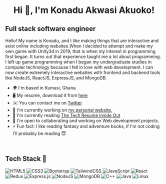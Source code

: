 <h1 align="center">Hi 👋, I'm Konadu Akwasi Akuoko!</h1>

Full stack software engineer
-----------------------------------------------------

Hello! My name is Konadu, and I like making things that are interactive and exist online including websites.When I decided to attempt and make my own game with Unity3d in 2019, that is when my interest in programming first began. It turns out that experience taught me a lot about programming. I left up game programming when I began my undergraduate studies in computer technology because I fell in love with web development. I can now create extremely interactive websites with frontend and backend tools like NodeJS, ReactJS, ExpressJS, and MongoDB.


* 🌍  I'm based in Kumasi, Ghana
* 🖥️  My resume, download it from [here](https://drive.google.com/file/d/1aeFZkRx1IZGdTM_akQEdvaODeGLhXrj3/view?usp=sharing)
* ✉️  You can contact me on [Twitter](https://twitter.com/akuoko_konadu)
* 🚀  I'm currently working on [my personal website.](https://konadu.netlify.app)
* 🧠  I'm currently reading [The Tech Resume Inside Out](https://thetechresume.com/)
* 🤝  I'm open to collaborating and working on Web development projects.
* ⚡   Fun fact: I like reading fantasy and adventure books, if I'm not coding I'll probably be reading 😇

<br>

## Tech Stack 🚀
![HTML5](https://img.shields.io/badge/html5-%23E34F26.svg?style=for-the-badge&logo=html5&logoColor=white)
![CSS3](https://img.shields.io/badge/css3-%231572B6.svg?style=for-the-badge&logo=css3&logoColor=white)
![Bootstrap](https://img.shields.io/badge/bootstrap-%23563D7C.svg?style=for-the-badge&logo=bootstrap&logoColor=white)
![TailwindCSS](https://img.shields.io/badge/tailwindcss-%2338B2AC.svg?style=for-the-badge&logo=tailwind-css&logoColor=white)
![JavaScript](https://img.shields.io/badge/javascript-%23323330.svg?style=for-the-badge&logo=javascript&logoColor=%23F7DF1E)
![React](https://img.shields.io/badge/react-%2320232a.svg?style=for-the-badge&logo=react&logoColor=%2361DAFB)
![Redux](https://img.shields.io/badge/redux-%23593d88.svg?style=for-the-badge&logo=redux&logoColor=white)
![Express.js](https://img.shields.io/badge/express.js-%23404d59.svg?style=for-the-badge&logo=express&logoColor=%2361DAFB)
![NodeJS](https://img.shields.io/badge/node.js-6DA55F?style=for-the-badge&logo=node.js&logoColor=white)
![MongoDB](https://img.shields.io/badge/MongoDB-%234ea94b.svg?style=for-the-badge&logo=mongodb&logoColor=white)
![C++](https://img.shields.io/badge/c++-%2300599C.svg?style=for-the-badge&logo=c%2B%2B&logoColor=white)
![Java](https://img.shields.io/badge/java-%23ED8B00.svg?style=for-the-badge&logo=java&logoColor=white)
![Linux](https://img.shields.io/badge/Linux-FCC624?style=for-the-badge&logo=linux&logoColor=black)
